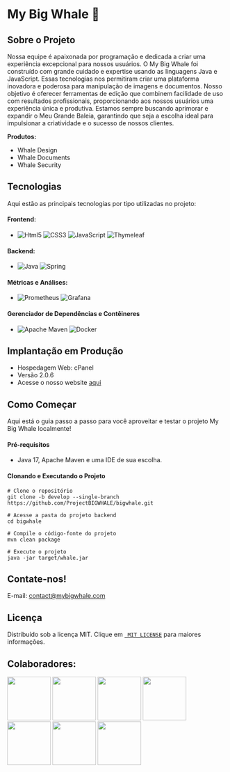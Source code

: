 # My Big Whale 🐋

## Sobre o Projeto

Nossa equipe é apaixonada por programação e dedicada a criar uma experiência excepcional para nossos usuários. 
O My Big Whale foi construído com grande cuidado e expertise usando as linguagens Java e JavaScript. 
Essas tecnologias nos permitiram criar uma plataforma inovadora e poderosa para manipulação de imagens e documentos.
Nosso objetivo é oferecer ferramentas de edição que combinem facilidade de uso com resultados profissionais, 
proporcionando aos nossos usuários uma experiência única e produtiva. Estamos sempre buscando aprimorar e 
expandir o Meu Grande Baleia, garantindo que seja a escolha ideal para impulsionar a criatividade e o sucesso de
nossos clientes.

**Produtos:**
- Whale Design
- Whale Documents
- Whale Security

## Tecnologias 

Aqui estão as principais tecnologias por tipo utilizadas no projeto:

#### Frontend:
- ![Html5](https://img.shields.io/badge/HTML5-E34F26?style=for-the-badge&logo=html5&logoColor=white)
  ![CSS3](https://img.shields.io/badge/css3-%231572B6.svg?style=for-the-badge&logo=css3&logoColor=white)
  ![JavaScript](https://img.shields.io/badge/javascript-%23323330.svg?style=for-the-badge&logo=javascript&logoColor=%23F7DF1E)
  ![Thymeleaf](https://img.shields.io/badge/Thymeleaf-%23005C0F.svg?style=for-the-badge&logo=Thymeleaf&logoColor=white)

#### Backend:
- ![Java](https://img.shields.io/badge/java-%23ED8B00.svg?style=for-the-badge&logo=openjdk&logoColor=white)
  ![Spring](https://img.shields.io/badge/spring-%236DB33F.svg?style=for-the-badge&logo=spring&logoColor=white)

#### Métricas e Análises:
- ![Prometheus](https://img.shields.io/badge/Prometheus-E6522C?style=for-the-badge&logo=Prometheus&logoColor=white)
  ![Grafana](https://img.shields.io/badge/grafana-%23F46800.svg?style=for-the-badge&logo=grafana&logoColor=white)

#### Gerenciador de Dependências e Contêineres
- ![Apache Maven](https://img.shields.io/badge/Apache%20Maven-C71A36?style=for-the-badge&logo=Apache%20Maven&logoColor=white)
  ![Docker](https://img.shields.io/badge/docker-%230db7ed.svg?style=for-the-badge&logo=docker&logoColor=white)

## Implantação em Produção

- Hospedagem Web: cPanel
- Versão 2.0.6
- Acesse o nosso website [aqui](https://mybigwhale.com/)

## Como Começar

Aqui está o guia passo a passo para você aproveitar e testar o projeto My Big Whale localmente!

#### Pré-requisitos

- Java 17, Apache Maven e uma IDE de sua escolha.

#### Clonando e Executando o Projeto

```
# Clone o repositório
git clone -b develop --single-branch https://github.com/ProjectBIGWHALE/bigwhale.git

# Acesse a pasta do projeto backend
cd bigwhale

# Compile o código-fonte do projeto
mvn clean package

# Execute o projeto
java -jar target/whale.jar
```

## Contate-nos!
E-mail: contact@mybigwhale.com


## Licença

Distribuído sob a licença MIT. Clique em <a href="https://github.com/ProjectBIGWHALE/bigwhale/blob/develop/LICENSE">` MIT LICENSE`</a> para maiores informações.



## Colaboradores: 
<a href="https://github.com/bioramonmoratori"><img src="https://github.com/ProjectBIGWHALE/bigwhale/assets/90486302/d4afb72c-ec3a-4672-b376-c4d33a4aa11c" width="100" height="100"></a>
<a href="https://github.com/amandapvln"><img src="https://github.com/ProjectBIGWHALE/bigwhale/assets/90486302/4de40297-eb96-45ed-b4c4-7b1fb8cbb65a" width="100" height="100"></a>
<a href="https://github.com/erasmobezerra"><img src="https://github.com/ProjectBIGWHALE/bigwhale/assets/90486302/837b8b18-b812-451a-b777-073e33b3d068" width="100" height="100"></a>
<a href="https://github.com/LarissaLunguinho"><img src="https://github.com/ProjectBIGWHALE/bigwhale/assets/90486302/c540875d-5e67-44eb-9708-8aacd848c1c6" width="100" height="100"></a>
<a href="https://github.com/LeoSilva011"><img src="https://github.com/ProjectBIGWHALE/bigwhale/assets/90486302/8cc62cfd-c987-4b43-bc04-3ae7db9690e4" width="100" height="100"></a>
<a href="https://github.com/Estrela-Marques"><img src="https://github.com/ProjectBIGWHALE/bigwhale/assets/90486302/26dbb5ba-7635-438f-95ce-212054eca08d" width="100" height="100"></a>
<a href="https://github.com/SyllasBraga"><img src="https://github.com/ProjectBIGWHALE/bigwhale/assets/90486302/b8b1a4ef-6dd9-4dbc-a4b1-76c19f544ac7" width="100" height="100"></a>






